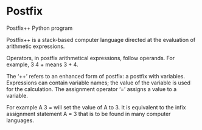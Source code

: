 # Postfix

Postfix++ Python program

Postfix++ is a stack-based computer language directed at the evaluation of arithmetic
expressions.

Operators, in postfix arithmetical expressions, follow operands. For example, 3 4 + means 3 + 4.

The ‘++’ refers to an enhanced form of postfix: a postfix with variables. Expressions can contain
variable names; the value of the variable is used for the calculation. The assignment operator ‘=’
assigns a value to a variable.

For example A 3 =
will set the value of A to 3. It is equivalent to the infix assignment statement A = 3 that is to be
found in many computer languages.
